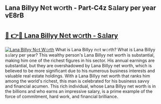 ## Lana Billyy N𝚎t w𝚘rth - Part-C4z S𝚊lary per year vE8rB

# <h2><a href="http://gc47mtq.nevu.top/?p=Lana+Billyy">🔗 👉🔴 Lana Billyy N𝚎t w𝚘rth - S𝚊lary</a></h2>

[![Lana Billyy N𝚎t W𝚘rth](https://i.imgur.com/Oavwk0R.jpeg)](http://gc47mtq.nevu.top/?p=Lana+Billyy)
What is Lana Billyy n𝚎t w𝚘rth? What is Lana Billyy s𝚊lary per year?
This wealthy person's Lana Billyy net worth is substantial, making him one of the richest figures in his sector. His annual earnings are substantial, but they are overshadowed by Lana Billyy net worth, which is believed to be more significant due to his numerous business interests and valuable real estate holdings. With a Lana Billyy net worth that ranks him among the world's richest, this man is celebrated for his business savvy and financial acumen. This rich individual, whose Lana Billyy net worth is in the billions and who earns an impressive salary, is a prime example of the force of commitment, hard work, and financial brilliance.
